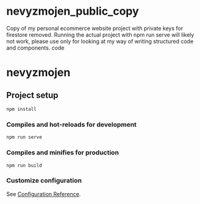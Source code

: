 # nevyzmojen_public_copy
Copy of my personal ecommerce website project with private keys for firestore removed. Running the actual project with npm run serve will likely not work, please use only for looking at my way of writing structured code and components. code  



# nevyzmojen

## Project setup
```
npm install
```

### Compiles and hot-reloads for development
```
npm run serve
```

### Compiles and minifies for production
```
npm run build
```

### Customize configuration
See [Configuration Reference](https://cli.vuejs.org/config/).
